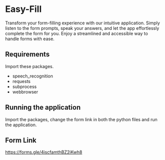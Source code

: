 
# Easy-Fill

Transform your form-filling experience with our intuitive application. Simply listen to the form prompts, speak your answers, and let the app effortlessly complete the form for you. Enjoy a streamlined and accessible way to handle forms with ease.




## Requirements
Import these packages.
- speech_recognition
- requests
- subprocess
- webbrowser
## Running the application
Import the packages, change the form link in both the python files and run the application.


## Form Link
https://forms.gle/4iscfamthBZ2iKwh8
